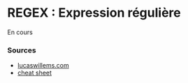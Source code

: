 # REGEX : Expression régulière

En cours

### Sources
- [lucaswillems.com](https://www.lucaswillems.com/fr/articles/25/tutoriel-pour-maitriser-les-expressions-regulieres)
- [cheat sheet](https://cheatography.com/davechild/cheat-sheets/regular-expressions/)
